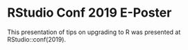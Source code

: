 # RStudio Conf 2019 E-Poster

This presentation of tips on upgrading to R was presented at RStudio::conf(2019).
